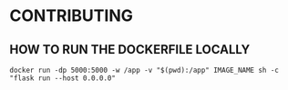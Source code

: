 # CONTRIBUTING


## HOW TO RUN THE DOCKERFILE LOCALLY

```commandline
docker run -dp 5000:5000 -w /app -v "$(pwd):/app" IMAGE_NAME sh -c "flask run --host 0.0.0.0"
```
